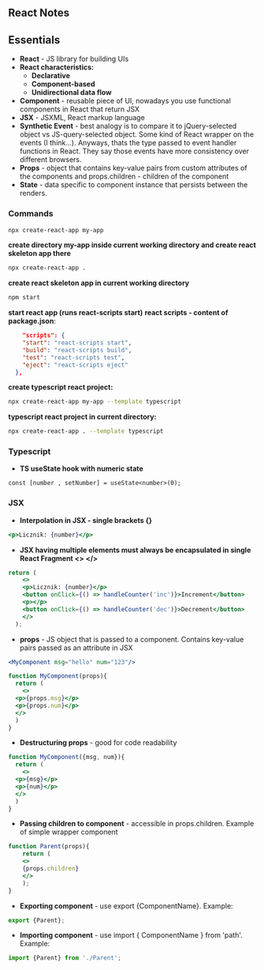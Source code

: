 ## React Notes

## Essentials
- **React** - JS library for building UIs
- **React characteristics:**
  - **Declarative**
  - **Component-based**
  - **Unidirectional data flow**
- **Component** - reusable piece of UI, nowadays you use functional components in React that return JSX
- **JSX** - JSXML, React markup language
- **Synthetic Event** - best analogy is to compare it to jQuery-selected object vs JS-query-selected object. Some kind of 
React wrapper on the events (I think...). Anyways, thats the type passed to event handler functions in React. They say those events
have more consistency over different browsers.
- **Props** - object that contains key-value pairs from custom attributes of the components and props.children - children of the component
- **State** - data specific to component instance that persists between the renders.
### Commands
```sh
npx create-react-app my-app
```
**create directory my-app inside current working directory and create react skeleton app there**
```sh
npx create-react-app .
```
**create react skeleton app in current working directory**
```sh
npm start
```
**start react app (runs react-scripts start)**
**react scripts - content of package.json**:
```json
    "scripts": {
    "start": "react-scripts start",
    "build": "react-scripts build",
    "test": "react-scripts test",
    "eject": "react-scripts eject"
  },
```
**create typescript react project:**
```sh
npx create-react-app my-app --template typescript
```
**typescript react project in current directory:**
```sh
npx create-react-app . --template typescript
```


### Typescript
- **TS useState hook with numeric state**
```tsx 
const [number , setNumber] = useState<number>(0);
```


### JSX
- **Interpolation in JSX - single brackets {}**
```jsx
<p>Licznik: {number}</p>
```
- **JSX having multiple elements must always be encapsulated in single React Fragment <> </>**
```jsx
return (
    <>
    <p>Licznik: {number}</p>
    <button onClick={() => handleCounter('inc')}>Increment</button>
    <p></p>
    <button onClick={() => handleCounter('dec')}>Decrement</button>
    </>
  ); 
```
- **props** - JS object that is passed to a component. Contains key-value pairs passed as an attribute in JSX
```jsx 
<MyComponent msg="hello" num="123"/>
```

```jsx
function MyComponent(props){
  return (
    <>
  <p>{props.msg}</p>
  <p>{props.num}</p>
  </>
  )
}
```
- **Destructuring props** - good for code readability
```jsx 
function MyComponent({msg, num}){
  return (
    <>
  <p>{msg}</p>
  <p>{num}</p>
  </>
  )
}
```
- **Passing children to component** - accessible in props.children. Example of simple wrapper component
```jsx
function Parent(props){
    return (
    <>
    {props.children}
    </>
    );
}
```
- **Exporting component** - use export {ComponentName}. Example:
```jsx
export {Parent};
```
- **Importing component** - use import { ComponentName } from 'path'. Example:
```jsx
import {Parent} from './Parent';
```


